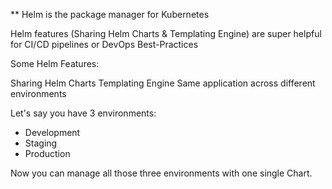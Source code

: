 ** Helm is the package manager for Kubernetes

Helm features (Sharing Helm Charts & Templating Engine) are super helpful for CI/CD pipelines or DevOps Best-Practices

Some Helm Features:

Sharing Helm Charts
Templating Engine
Same application across different environments

Let's say you have 3 environments:

- Development
- Staging
- Production

Now you can manage all those three environments with one single Chart.



